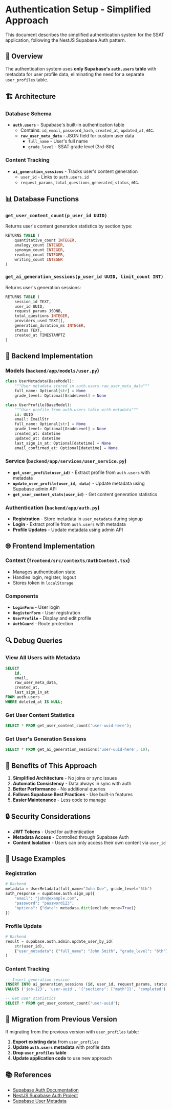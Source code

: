 # Authentication Setup - Simplified Approach

This document describes the simplified authentication system for the SSAT application, following the NestJS Supabase Auth pattern.

## 🎯 **Overview**

The authentication system uses **only Supabase's `auth.users` table** with metadata for user profile data, eliminating the need for a separate `user_profiles` table.

## 🏗️ **Architecture**

### **Database Schema**
- **`auth.users`** - Supabase's built-in authentication table
  - Contains: `id`, `email`, `password_hash`, `created_at`, `updated_at`, etc.
  - **`raw_user_meta_data`** - JSON field for custom user data
    - `full_name` - User's full name
    - `grade_level` - SSAT grade level (3rd-8th)

### **Content Tracking**
- **`ai_generation_sessions`** - Tracks user's content generation
  - `user_id` - Links to `auth.users.id`
  - `request_params`, `total_questions_generated`, `status`, etc.

## 📊 **Database Functions**

### **`get_user_content_count(p_user_id UUID)`**
Returns user's content generation statistics by section type:
```sql
RETURNS TABLE (
    quantitative_count INTEGER,
    analogy_count INTEGER,
    synonym_count INTEGER,
    reading_count INTEGER,
    writing_count INTEGER
)
```

### **`get_ai_generation_sessions(p_user_id UUID, limit_count INT)`**
Returns user's generation sessions:
```sql
RETURNS TABLE (
    session_id TEXT,
    user_id UUID,
    request_params JSONB,
    total_questions INTEGER,
    providers_used TEXT[],
    generation_duration_ms INTEGER,
    status TEXT,
    created_at TIMESTAMPTZ
)
```

## 🔧 **Backend Implementation**

### **Models (`backend/app/models/user.py`)**
```python
class UserMetadata(BaseModel):
    """User metadata stored in auth.users.raw_user_meta_data"""
    full_name: Optional[str] = None
    grade_level: Optional[GradeLevel] = None

class UserProfile(BaseModel):
    """User profile from auth.users table with metadata"""
    id: UUID
    email: EmailStr
    full_name: Optional[str] = None
    grade_level: Optional[GradeLevel] = None
    created_at: datetime
    updated_at: datetime
    last_sign_in_at: Optional[datetime] = None
    email_confirmed_at: Optional[datetime] = None
```

### **Service (`backend/app/services/user_service.py`)**
- **`get_user_profile(user_id)`** - Extract profile from `auth.users` with metadata
- **`update_user_profile(user_id, data)`** - Update metadata using Supabase admin API
- **`get_user_content_stats(user_id)`** - Get content generation statistics

### **Authentication (`backend/app/auth.py`)**
- **Registration** - Store metadata in `user_metadata` during signup
- **Login** - Extract profile from `auth.users` with metadata
- **Profile Updates** - Update metadata using admin API

## 🌐 **Frontend Implementation**

### **Context (`frontend/src/contexts/AuthContext.tsx`)**
- Manages authentication state
- Handles login, register, logout
- Stores token in `localStorage`

### **Components**
- **`LoginForm`** - User login
- **`RegisterForm`** - User registration
- **`UserProfile`** - Display and edit profile
- **`AuthGuard`** - Route protection

## 🔍 **Debug Queries**

### **View All Users with Metadata**
```sql
SELECT 
    id,
    email,
    raw_user_meta_data,
    created_at,
    last_sign_in_at
FROM auth.users 
WHERE deleted_at IS NULL;
```

### **Get User Content Statistics**
```sql
SELECT * FROM get_user_content_count('user-uuid-here');
```

### **Get User's Generation Sessions**
```sql
SELECT * FROM get_ai_generation_sessions('user-uuid-here', 10);
```

## 🚀 **Benefits of This Approach**

1. **Simplified Architecture** - No joins or sync issues
2. **Automatic Consistency** - Data always in sync with auth
3. **Better Performance** - No additional queries
4. **Follows Supabase Best Practices** - Use built-in features
5. **Easier Maintenance** - Less code to manage

## 🔒 **Security Considerations**

- **JWT Tokens** - Used for authentication
- **Metadata Access** - Controlled through Supabase Auth
- **Content Isolation** - Users can only access their own content via `user_id`

## 📝 **Usage Examples**

### **Registration**
```python
# Backend
metadata = UserMetadata(full_name="John Doe", grade_level="5th")
auth_response = supabase.auth.sign_up({
    "email": "john@example.com",
    "password": "password123",
    "options": {"data": metadata.dict(exclude_none=True)}
})
```

### **Profile Update**
```python
# Backend
result = supabase.auth.admin.update_user_by_id(
    str(user_id),
    {"user_metadata": {"full_name": "John Smith", "grade_level": "6th"}}
)
```

### **Content Tracking**
```sql
-- Insert generation session
INSERT INTO ai_generation_sessions (id, user_id, request_params, status)
VALUES ('job-123', 'user-uuid', '{"sections": ["math"]}', 'completed');

-- Get user statistics
SELECT * FROM get_user_content_count('user-uuid');
```

## 🔄 **Migration from Previous Version**

If migrating from the previous version with `user_profiles` table:

1. **Export existing data** from `user_profiles`
2. **Update `auth.users` metadata** with profile data
3. **Drop `user_profiles` table**
4. **Update application code** to use new approach

## 📚 **References**

- [Supabase Auth Documentation](https://supabase.com/docs/guides/auth)
- [NestJS Supabase Auth Project](https://github.com/hiro1107/nestjs-supabase-auth)
- [Supabase User Metadata](https://supabase.com/docs/guides/auth/managing-user-data) 
